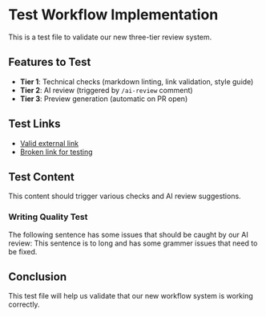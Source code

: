 # Test Workflow Implementation

This is a test file to validate our new three-tier review system.

## Features to Test

- **Tier 1**: Technical checks (markdown linting, link validation, style guide)
- **Tier 2**: AI review (triggered by `/ai-review` comment)
- **Tier 3**: Preview generation (automatic on PR open)

## Test Links

- [Valid external link](https://github.com)
- [Broken link for testing](https://this-link-does-not-exist-12345.com)

## Test Content

This content should trigger various checks and AI review suggestions.

### Writing Quality Test

The following sentence has some issues that should be caught by our AI review: This sentence is to long and has some grammer issues that need to be fixed.

## Conclusion

This test file will help us validate that our new workflow system is working correctly.
